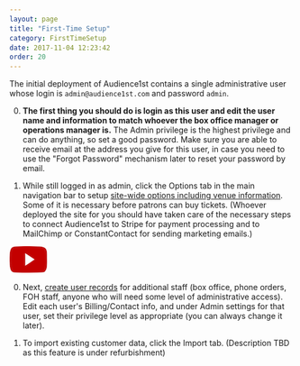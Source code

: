 ```yaml
---
layout: page
title: "First-Time Setup"
category: FirstTimeSetup
date: 2017-11-04 12:23:42
order: 20
---
```


The initial deployment of Audience1st contains a single administrative user whose login is `admin@audience1st.com` and password `admin`.  

0. **The first thing you should do is login as this user and edit the
user name and information to match whoever the box office manager or
operations manager is.**  The Admin privilege is the highest privilege
and can do anything, so set a good password.  Make sure you are able to
receive  email at the
address you give for this user, in case you need to use the "Forgot
Password" mechanism later to reset your password by email.

0. While still logged in as admin, click the Options tab in the main
navigation bar to setup [site-wide options including venue
information](sitewide-options.html).   
Some of it
is necessary before patrons can buy tickets.  (Whoever deployed the site
for you should have taken care of the necessary steps to connect
Audience1st to Stripe for payment processing and to MailChimp or
ConstantContact for sending marketing emails.)

[![questionmark](../assets/video.png)](https://www.youtube.com/watch?v=4PeeZ0km4Ac&list=PLQEw_5c_LyHytBYEpodNlT2cGFExI_iqt&index=16)

0. Next, [create user records](../customers/looking-up-a-customer.html) for additional staff (box office, phone
orders, FOH staff, anyone who will need some level of administrative
access).  Edit each user's
Billing/Contact info, and under Admin settings for that user, set their
privilege level as appropriate (you can always change it later). 

0. To import existing customer data, click the Import tab.  (Description
TBD as this feature is under refurbishment) 
